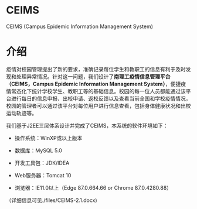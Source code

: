 # CEIMS
 CEIMS (Campus Epidemic Information Management System)

# 介绍
疫情对校园管理提出了新的要求，准确记录每位学生和教职工的信息有利于及时发现和处理异常情况。针对这一问题，我们设计了**南理工疫情信息管理平台（CEIMS，Campus Epidemic Information Management System）**，便捷疫情常态化下统计学校学生、教职工等的基础信息。校园的每一位人员都能通过该平台进行每日的信息申报、出校申请、返校反馈以及查看当前全国和学校疫情情况，校园的管理者可以通过该平台对每位用户进行信息查看，包括身体健康状况和出校运动轨迹等。

我们基于J2EE三层体系设计并完成了CEIMS，本系统的软件环境如下：

+ 操作系统：WinXP或以上版本

+ 数据库：MySQL 5.0
+ 开发工具包：JDK/IDEA
+ Web服务器：Tomcat 10
+ 浏览器：IE11.0以上（Edge 87.0.664.66 or Chrome 87.0.4280.88）


（详细信息可见./files/CEIMS-2.1.docx)
